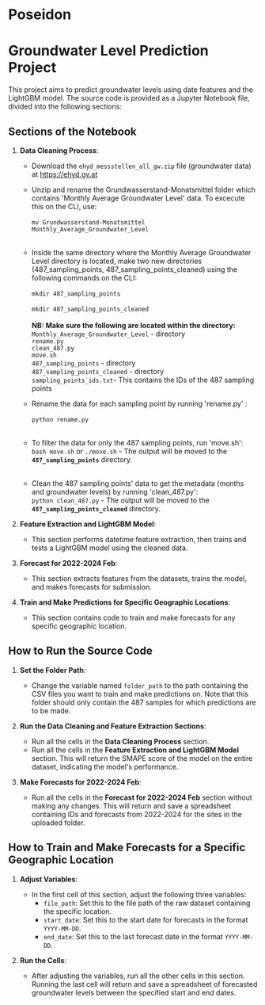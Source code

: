 # Poseidon
# Groundwater Level Prediction Project

This project aims to predict groundwater levels using date features and the LightGBM model. The source code is provided as a Jupyter Notebook file, divided into the following sections:

## Sections of the Notebook

1. **Data Cleaning Process**:<br>
   - Download the `ehyd_messstellen_all_gw.zip` file (groundwater data) at https://ehyd.gv.at<br>
   - Unzip and rename the Grundwasserstand-Monatsmittel folder which contains 'Monthly Average Groundwater Level' data. To excecute this on the CLI, use:<br><br> `mv Grundwasserstand-Monatsmittel Monthly_Average_Groundwater_Level`<br><br>
   - Inside the same directory where the Monthly Average Groundwater Level directory is located, make two new directories    (487_sampling_points, 487_sampling_points_cleaned) using the following commands on the CLI: <br><br>`mkdir 487_sampling_points`<br><br>`mkdir 487_sampling_points_cleaned`<br><br>
**NB: Make sure the following are located within the directory:**
<br>`Monthly_Average_Groundwater_Level` - directory<br>`rename.py`<br>`clean_487.py`<br>`move.sh`<br>`487_sampling_points` - directory<br>`487_sampling_points_cleaned` - directory <br>`sampling_points_ids.txt`- This contains the IDs of the 487 sampling points<br>

   - Rename the data for each sampling point by running 'rename.py' : <br><br>`python rename.py`<br><br>
   - To filter the data for only the 487 sampling points, run 'move.sh': <br>`bash move.sh` or `./move.sh` - The output will be moved to the **`487_sampling_points`** directory.<br><br>
   - Clean the 487 sampling points' data to get the metadata (months and groundwater levels) by running 'clean_487.py':<br>`python clean_487.py` - The output will be moved to the **`487_sampling_points_cleaned`** directory.


2. **Feature Extraction and LightGBM Model**: 
   - This section performs datetime feature extraction, then trains and tests a LightGBM model using the cleaned data.

3. **Forecast for 2022-2024 Feb**: 
   - This section extracts features from the datasets, trains the model, and makes forecasts for submission.

4. **Train and Make Predictions for Specific Geographic Locations**: 
   - This section contains code to train and make forecasts for any specific geographic location.

## How to Run the Source Code

1. **Set the Folder Path**:
   - Change the variable named `folder_path` to the path containing the CSV files you want to train and make predictions on. Note that this folder should only contain the 487 samples for which predictions are to be made.

2. **Run the Data Cleaning and Feature Extraction Sections**:
   - Run all the cells in the **Data Cleaning Process** section.
   - Run all the cells in the **Feature Extraction and LightGBM Model** section. This will return the SMAPE score of the model on the entire dataset, indicating the model's performance.

3. **Make Forecasts for 2022-2024 Feb**:
   - Run all the cells in the **Forecast for 2022-2024 Feb** section without making any changes. This will return and save a spreadsheet containing IDs and forecasts from 2022-2024 for the sites in the uploaded folder.

## How to Train and Make Forecasts for a Specific Geographic Location

1. **Adjust Variables**:
   - In the first cell of this section, adjust the following three variables:
     - `file_path`: Set this to the file path of the raw dataset containing the specific location.
     - `start_date`: Set this to the start date for forecasts in the format `YYYY-MM-DD`.
     - `end_date`: Set this to the last forecast date in the format `YYYY-MM-DD`.

2. **Run the Cells**:
   - After adjusting the variables, run all the other cells in this section. Running the last cell will return and save a spreadsheet of forecasted groundwater levels between the specified start and end dates.
